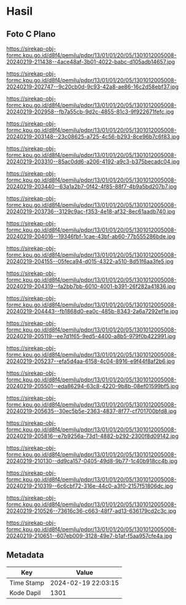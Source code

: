 # Hasil

## Foto C Plano

https://sirekap-obj-formc.kpu.go.id/d8f4/pemilu/pdpr/13/01/01/20/05/1301012005008-20240219-211438--4ace48af-3b01-4022-babc-d105adb14657.jpg

https://sirekap-obj-formc.kpu.go.id/d8f4/pemilu/pdpr/13/01/01/20/05/1301012005008-20240219-202747--9c20cb0d-9c93-42a8-ae86-16c2d58ebf37.jpg

https://sirekap-obj-formc.kpu.go.id/d8f4/pemilu/pdpr/13/01/01/20/05/1301012005008-20240219-202958--fb7a55cb-9d2c-4855-81c3-9f922671fefc.jpg

https://sirekap-obj-formc.kpu.go.id/d8f4/pemilu/pdpr/13/01/01/20/05/1301012005008-20240219-203148--23c08625-a725-4c56-b293-8ce96b7c6f83.jpg

https://sirekap-obj-formc.kpu.go.id/d8f4/pemilu/pdpr/13/01/01/20/05/1301012005008-20240219-203310--85ac0dd6-a206-4192-a9c3-b375becadc04.jpg

https://sirekap-obj-formc.kpu.go.id/d8f4/pemilu/pdpr/13/01/01/20/05/1301012005008-20240219-203440--63a1a2b7-0f42-4f85-88f7-4b9a5bd207b7.jpg

https://sirekap-obj-formc.kpu.go.id/d8f4/pemilu/pdpr/13/01/01/20/05/1301012005008-20240219-203736--3129c9ac-f353-4e18-af32-8ec61aadb740.jpg

https://sirekap-obj-formc.kpu.go.id/d8f4/pemilu/pdpr/13/01/01/20/05/1301012005008-20240219-204016--19346fbf-1cae-43bf-ab60-77b555286bde.jpg

https://sirekap-obj-formc.kpu.go.id/d8f4/pemilu/pdpr/13/01/01/20/05/1301012005008-20240219-204155--05feca94-d015-4322-a510-8d51f6aa3fe5.jpg

https://sirekap-obj-formc.kpu.go.id/d8f4/pemilu/pdpr/13/01/01/20/05/1301012005008-20240219-204319--fa2bb7bb-6010-4001-b391-26f282a41836.jpg

https://sirekap-obj-formc.kpu.go.id/d8f4/pemilu/pdpr/13/01/01/20/05/1301012005008-20240219-204443--fb1868d0-ea0c-485b-8343-2a6a7292ef1e.jpg

https://sirekap-obj-formc.kpu.go.id/d8f4/pemilu/pdpr/13/01/01/20/05/1301012005008-20240219-205119--ee7d1f65-9ed5-4400-a8b5-979f0b422991.jpg

https://sirekap-obj-formc.kpu.go.id/d8f4/pemilu/pdpr/13/01/01/20/05/1301012005008-20240219-205237--efa5d4aa-6158-4c04-8916-e9f44f8af2b6.jpg

https://sirekap-obj-formc.kpu.go.id/d8f4/pemilu/pdpr/13/01/01/20/05/1301012005008-20240219-205501--eda86294-63c8-4220-9b8b-08ef01599bf5.jpg

https://sirekap-obj-formc.kpu.go.id/d8f4/pemilu/pdpr/13/01/01/20/05/1301012005008-20240219-205635--30ec5b5e-2363-4837-8f77-cf701700bfd8.jpg

https://sirekap-obj-formc.kpu.go.id/d8f4/pemilu/pdpr/13/01/01/20/05/1301012005008-20240219-205816--e7b9256a-73d1-4882-b292-2300f8d09142.jpg

https://sirekap-obj-formc.kpu.go.id/d8f4/pemilu/pdpr/13/01/01/20/05/1301012005008-20240219-210130--dd9ca157-0405-49d8-9b77-1c40b918cc4b.jpg

https://sirekap-obj-formc.kpu.go.id/d8f4/pemilu/pdpr/13/01/01/20/05/1301012005008-20240219-210319--6c6cbf72-316e-44c0-a3f0-2157f51806dc.jpg

https://sirekap-obj-formc.kpu.go.id/d8f4/pemilu/pdpr/13/01/01/20/05/1301012005008-20240219-210526--73616c36-c663-48f7-ad13-636179cd2c3c.jpg

https://sirekap-obj-formc.kpu.go.id/d8f4/pemilu/pdpr/13/01/01/20/05/1301012005008-20240219-210651--607eb009-3128-49e7-b1af-f5aa957cfe4a.jpg


## Metadata

| Key        | Value               |
| ---------- | ------------------- |
| Time Stamp | 2024-02-19 22:03:15 |
| Kode Dapil | 1301                |



